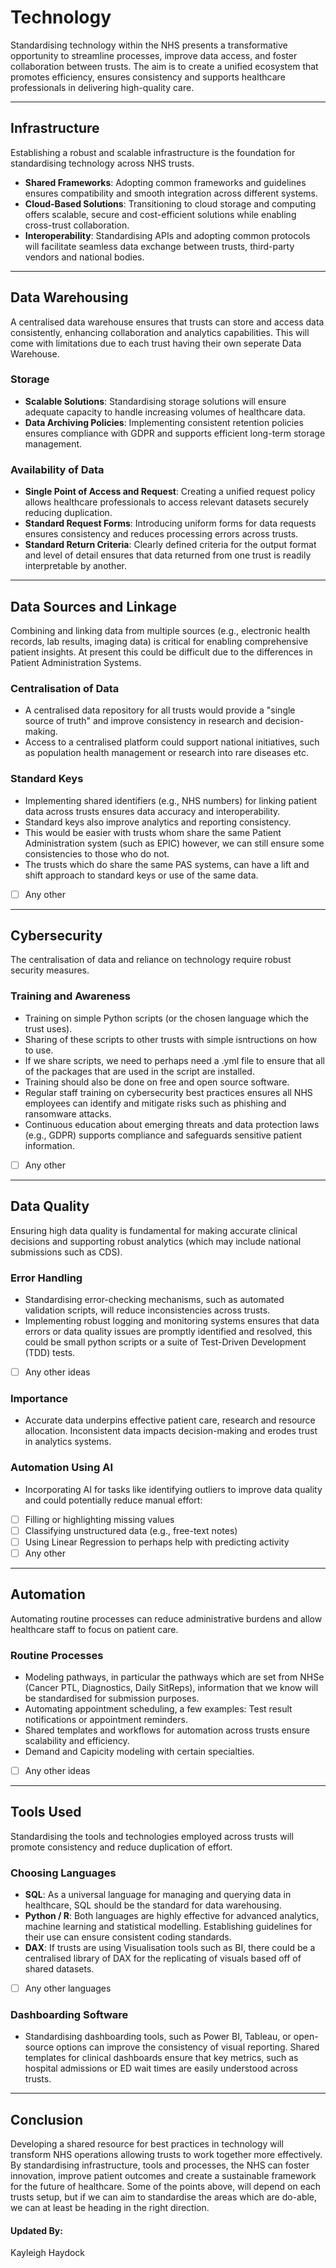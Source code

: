 # Technology 

Standardising technology within the NHS presents a transformative opportunity to streamline processes, improve data access, and foster collaboration between trusts. The aim is to create a unified ecosystem that promotes efficiency, ensures consistency and supports healthcare professionals in delivering high-quality care.

---

## Infrastructure

Establishing a robust and scalable infrastructure is the foundation for standardising technology across NHS trusts.

- **Shared Frameworks**: Adopting common frameworks and guidelines ensures compatibility and smooth integration across different systems.
- **Cloud-Based Solutions**: Transitioning to cloud storage and computing offers scalable, secure and cost-efficient solutions while enabling cross-trust collaboration.
- **Interoperability**: Standardising APIs and adopting common protocols will facilitate seamless data exchange between trusts, third-party vendors and national bodies.

---

## Data Warehousing

A centralised data warehouse ensures that trusts can store and access data consistently, enhancing collaboration and analytics capabilities. This will come with limitations due to each trust having their own seperate Data Warehouse.

### Storage

- **Scalable Solutions**: Standardising storage solutions will ensure adequate capacity to handle increasing volumes of healthcare data.
- **Data Archiving Policies**: Implementing consistent retention policies ensures compliance with GDPR and supports efficient long-term storage management.

### Availability of Data

- **Single Point of Access and Request**: Creating a unified request policy allows healthcare professionals to access relevant datasets securely reducing duplication.
- **Standard Request Forms**: Introducing uniform forms for data requests ensures consistency and reduces processing errors across trusts.
- **Standard Return Criteria**: Clearly defined criteria for the output format and level of detail ensures that data returned from one trust is readily interpretable by another.

---

## Data Sources and Linkage

Combining and linking data from multiple sources (e.g., electronic health records, lab results, imaging data) is critical for enabling comprehensive patient insights. At present this could be difficult due to the differences in Patient Administration Systems.

### Centralisation of Data

- A centralised data repository for all trusts would provide a "single source of truth" and improve consistency in research and decision-making.
- Access to a centralised platform could support national initiatives, such as population health management or research into rare diseases etc.

### Standard Keys

- Implementing shared identifiers (e.g., NHS numbers) for linking patient data across trusts ensures data accuracy and interoperability.
- Standard keys also improve analytics and reporting consistency.
- This would be easier with trusts whom share the same Patient Administration system (such as EPIC) however, we can still ensure some consistencies to those who do not.
- The trusts which do share the same PAS systems, can have a lift and shift approach to standard keys or use of the same data.
- [ ] Any other

---

## Cybersecurity

The centralisation of data and reliance on technology require robust security measures.

### Training and Awareness

- Training on simple Python scripts (or the chosen language which the trust uses).
- Sharing of these scripts to other trusts with simple isntructions on how to use.
- If we share scripts, we need to perhaps need a .yml file to ensure that all of the packages that are used in the script are installed.
- Training should also be done on free and open source software.
- Regular staff training on cybersecurity best practices ensures all NHS employees can identify and mitigate risks such as phishing and ransomware attacks.
- Continuous education about emerging threats and data protection laws (e.g., GDPR) supports compliance and safeguards sensitive patient information.
- [ ] Any other

---

## Data Quality

Ensuring high data quality is fundamental for making accurate clinical decisions and supporting robust analytics (which may include national submissions such as CDS).

### Error Handling

- Standardising error-checking mechanisms, such as automated validation scripts, will reduce inconsistencies across trusts.
- Implementing robust logging and monitoring systems ensures that data errors or data quality issues are promptly identified and resolved, this could be small python scripts or a suite of Test-Driven Development (TDD) tests.
- [ ] Any other ideas

### Importance

- Accurate data underpins effective patient care, research and resource allocation. Inconsistent data impacts decision-making and erodes trust in analytics systems.

### Automation Using AI

- Incorporating AI for tasks like identifying outliers to improve data quality and could potentially reduce manual effort:
- [ ] Filling or highlighting missing values
- [ ] Classifying unstructured data (e.g., free-text notes)
- [ ] Using Linear Regression to perhaps help with predicting activity
- [ ] Any other

---

## Automation

Automating routine processes can reduce administrative burdens and allow healthcare staff to focus on patient care.

### Routine Processes

- Modeling pathways, in particular the pathways which are set from NHSe (Cancer PTL, Diagnostics, Daily SitReps), information that we know will be standardised for submission purposes.
- Automating appointment scheduling, a few examples: Test result notifications or appointment reminders.
- Shared templates and workflows for automation across trusts ensure scalability and efficiency.
- Demand and Capicity modeling with certain specialties.
- [ ] Any other ideas

---

## Tools Used

Standardising the tools and technologies employed across trusts will promote consistency and reduce duplication of effort.

### Choosing Languages

- **SQL**: As a universal language for managing and querying data in healthcare, SQL should be the standard for data warehousing.
- **Python / R**: Both languages are highly effective for advanced analytics, machine learning and statistical modelling. Establishing guidelines for their use can ensure consistent coding standards.
- **DAX**: If trusts are using Visualisation tools such as BI, there could be a centralised library of DAX for the replicating of visuals based off of shared datasets.
- [ ] Any other languages

### Dashboarding Software

- Standardising dashboarding tools, such as Power BI, Tableau, or open-source options can improve the consistency of visual reporting. Shared templates for clinical dashboards ensure that key metrics, such as hospital admissions or ED wait times are easily understood across trusts.

---

## Conclusion

Developing a shared resource for best practices in technology will transform NHS operations allowing trusts to work together more effectively. By standardising infrastructure, tools and processes, the NHS can foster innovation, improve patient outcomes and create a sustainable framework for the future of healthcare. Some of the points above, will depend on each trusts setup, but if we can aim to standardise the areas which are do-able, we can at least be heading in the right direction.

#### Updated By:
Kayleigh Haydock
